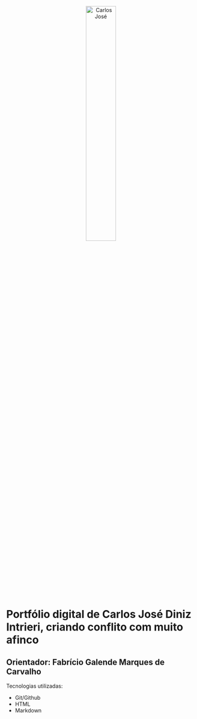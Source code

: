 <p align="center">
<img src="mgt/img-carlos.jpg" alt="Carlos José" width=40%>
</p>

<h1>Portfólio digital de Carlos José Diniz Intrieri, criando conflito com muito afinco</h1>

<h2>Orientador: Fabrício Galende Marques de Carvalho</h2>
<div>Tecnologias utilizadas:
<ul>
<li>Git/Github</li>
<li>HTML</li>
<li>Markdown</li>
    